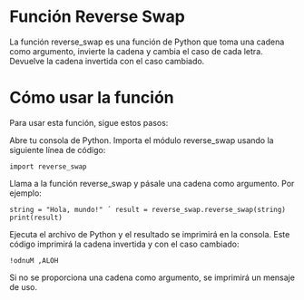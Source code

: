 
# Función Reverse Swap

La función reverse_swap es una función de Python que toma una cadena como argumento, invierte la cadena y cambia el caso de cada letra. Devuelve la cadena invertida con el caso cambiado.

# [](https://github.com/jternero/PythonModule00/tree/master/ex01#c%C3%B3mo-usar-la-funci%C3%B3n)Cómo usar la función

Para usar esta función, sigue estos pasos:

Abre tu consola de Python. Importa el módulo reverse_swap usando la siguiente línea de código:

`import reverse_swap`

Llama a la función reverse_swap y pásale una cadena como argumento. Por ejemplo:

`string = "Hola, mundo!" ´
result = reverse_swap.reverse_swap(string) print(result)`

Ejecuta el archivo de Python y el resultado se imprimirá en la consola. Este código imprimirá la cadena invertida y con el caso cambiado:

`!odnuM ,ALOH`

Si no se proporciona una cadena como argumento, se imprimirá un mensaje de uso.
